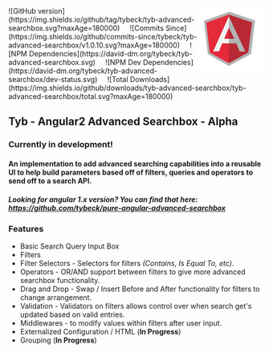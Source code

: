 <img src="img/angular.png" alt="Angular" align="right" />
![GitHub version](https://img.shields.io/github/tag/tybeck/tyb-advanced-searchbox.svg?maxAge=180000)
&nbsp;&nbsp;&nbsp;
![Commits Since](https://img.shields.io/github/commits-since/tybeck/tyb-advanced-searchbox/v1.0.10.svg?maxAge=180000)
&nbsp;&nbsp;&nbsp;
![NPM Dependencies](https://david-dm.org/tybeck/tyb-advanced-searchbox.svg)
&nbsp;&nbsp;&nbsp;
![NPM Dev Dependencies](https://david-dm.org/tybeck/tyb-advanced-searchbox/dev-status.svg)
&nbsp;&nbsp;&nbsp;
![Total Downloads](https://img.shields.io/github/downloads/tyb-advanced-searchbox/tyb-advanced-searchbox/total.svg?maxAge=180000)
&nbsp;&nbsp;&nbsp;

## Tyb - Angular2 Advanced Searchbox - Alpha

### Currently in development!

#### An implementation to add advanced searching capabilities into a reusable UI to help build parameters based off of filters, queries and operators to send off to a search API.

##### Looking for angular 1.x version? You can find that here: https://github.com/tybeck/pure-angular-advanced-searchbox

### Features

- Basic Search Query Input Box
- Filters
- Filter Selectors - Selectors for filters *(Contains, Is Equal To, etc)*.
- Operators - OR/AND support between filters to give more advanced searchbox functionality.
- Drag and Drop - Swap / Insert Before and After functionality for filters to change arrangement.
- Validation - Validators on filters allows control over when search get's updated based on valid entries.
- Middlewares - to modify values within filters after user input.
- Externalized Configuration / HTML (**In Progress**)
- Grouping (**In Progress**)